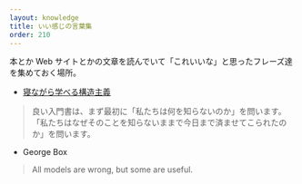 ```yaml
---
layout: knowledge
title: いい感じの言葉集
order: 210
---
```


本とか Web サイトとかの文章を読んでいて「これいいな」と思ったフレーズ達を集めておく場所。



* [寝ながら学べる構造主義](https://www.amazon.co.jp/dp/4166602519)

> 良い入門書は、まず最初に「私たちは何を知らないのか」を問います。「私たちはなぜそのことを知らないままで今日まで済ませてこられたのか」を問います。



* George Box

> All models are wrong, but some are useful.

